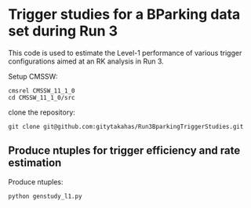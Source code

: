 # Trigger studies for a BParking data set during Run 3

This code is used to estimate the Level-1 performance of various trigger configurations aimed at an RK analysis in Run 3.

Setup CMSSW:
```
cmsrel CMSSW_11_1_0
cd CMSSW_11_1_0/src
```

clone the repository: 
```
git clone git@github.com:gitytakahas/Run3BparkingTriggerStudies.git
```



## Produce ntuples for trigger efficiency and rate estimation

Produce ntuples:
```
python genstudy_l1.py
```



